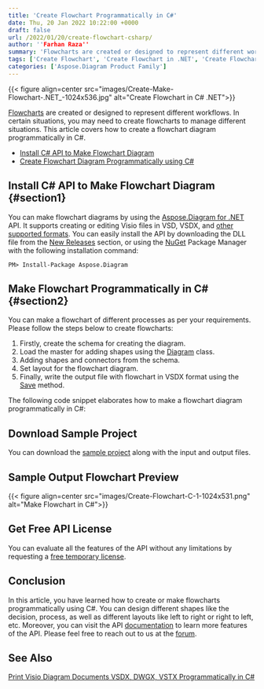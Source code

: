 ```yaml
---
title: 'Create Flowchart Programmatically in C#'
date: Thu, 20 Jan 2022 10:22:00 +0000
draft: false
url: /2022/01/20/create-flowchart-csharp/
author: ''Farhan Raza''
summary: 'Flowcharts are created or designed to represent different workflows. In certain situations, you may need to create flowcharts to manage different situations. This article covers how to **create a flowchart diagram programmatically in C#**.'
tags: ['Create Flowchart', 'Create Flowchart in .NET', 'Create Flowchart in C#', 'Flowchart Maker in C#', 'Flowchart creator in C#', 'Make Flowchart']
categories: ['Aspose.Diagram Product Family']
---
```




{{< figure align=center src="images/Create-Make-Flowchart-.NET_-1024x536.jpg" alt="Create Flowchart in C# .NET">}}


[Flowcharts][1] are created or designed to represent different workflows. In certain situations, you may need to create flowcharts to manage different situations. This article covers how to create a flowchart diagram programmatically in C#.

*   [Install C# API to Make Flowchart Diagram][2]
*   [Create Flowchart Diagram Programmatically using C#][3]

## Install C# API to Make Flowchart Diagram {#section1}

You can make flowchart diagrams by using the [Aspose.Diagram for .NET][4] API. It supports creating or editing Visio files in VSD, VSDX, and [other supported formats][5]. You can easily install the API by downloading the DLL file from the [New Releases][6] section, or using the [NuGet][7] Package Manager with the following installation command:

```
PM> Install-Package Aspose.Diagram
```

## Make Flowchart Programmatically in C# {#section2}

You can make a flowchart of different processes as per your requirements. Please follow the steps below to create flowcharts:

1.  Firstly, create the schema for creating the diagram.
2.  Load the master for adding shapes using the [Diagram][8] class.
3.  Adding shapes and connectors from the schema.
4.  Set layout for the flowchart diagram.
5.  Finally, write the output file with flowchart in VSDX format using the [Save][9] method.

The following code snippet elaborates how to make a flowchart diagram programmatically in C#:



## Download Sample Project

You can download the [sample project][10] along with the input and output files.

## Sample Output Flowchart Preview



{{< figure align=center src="images/Create-Flowchart-C-1-1024x531.png" alt="Make Flowchart in C#">}}


## Get Free API License

You can evaluate all the features of the API without any limitations by requesting a [free temporary license][11].

## Conclusion

In this article, you have learned how to create or make flowcharts programmatically using C#. You can design different shapes like the decision, process, as well as different layouts like left to right or right to left, etc. Moreover, you can visit the API [documentation][12] to learn more features of the API. Please feel free to reach out to us at the [forum][13].

## See Also

[Print Visio Diagram Documents VSDX, DWGX, VSTX Programmatically in C#][14]




[1]: https://en.wikipedia.org/wiki/Flowchart
[2]: #section1
[3]: #section2
[4]: https://products.aspose.com/diagram/net/
[5]: https://docs.aspose.com/diagram/net/supported-file-formats/
[6]: https://downloads.aspose.com/diagram/net
[7]: https://www.nuget.org/packages/Aspose.Diagram/
[8]: https://apireference.aspose.com/diagram/net/aspose.diagram/diagram
[9]: https://apireference.aspose.com/diagram/net/aspose.diagram/diagram/methods/save/index
[10]: https://drive.google.com/file/d/1kxksQBGKdmtASdOKUXCHn9t5eX872MGs/view?usp=sharing
[11]: https://purchase.aspose.com/temporary-license
[12]: http://docs.aspose.com/diagram/net
[13]: https://forum.aspose.com/c/diagram
[14]: https://blog.aspose.com/2021/08/10/print-visio-diagrams-shapes-csharp/




